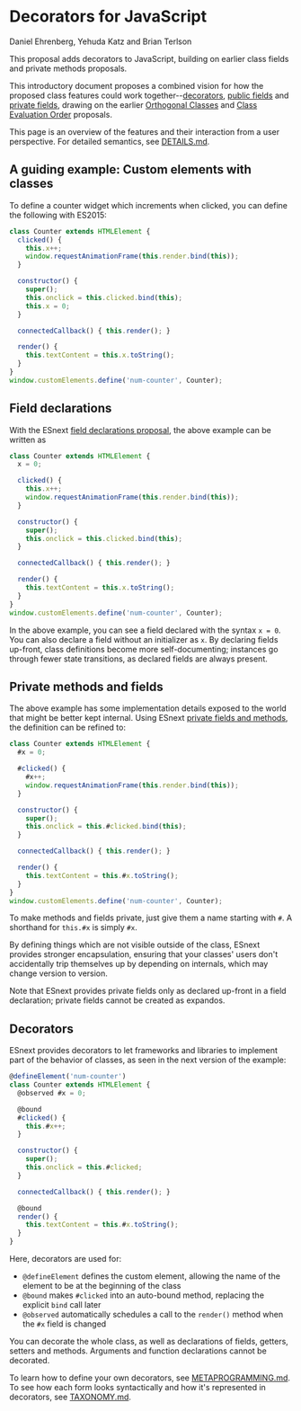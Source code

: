 # Decorators for JavaScript

Daniel Ehrenberg, Yehuda Katz and Brian Terlson

This proposal adds decorators to JavaScript, building on earlier class fields and private methods proposals.

This introductory document proposes a combined vision for how the proposed class features could work together--[decorators](https://tc39.github.io/proposal-decorators/), [public fields](https://tc39.github.io/proposal-class-public-fields/) and [private fields](https://github.com/tc39/proposal-private-fields), drawing on the earlier [Orthogonal Classes](https://github.com/erights/Orthogonal-Classes) and [Class Evaluation Order](https://onedrive.live.com/view.aspx?resid=A7BBCE1FC8EE16DB!442046&app=PowerPoint&authkey=!AEeXmhZASk50KjA) proposals.

This page is an overview of the features and their interaction from a user perspective. For detailed semantics, see [DETAILS.md](https://github.com/littledan/proposal-unified-class-features/blob/master/DETAILS.md).

## A guiding example: Custom elements with classes

To define a counter widget which increments when clicked, you can define the following with ES2015:

```js
class Counter extends HTMLElement {
  clicked() {
    this.x++;
    window.requestAnimationFrame(this.render.bind(this));
  }

  constructor() {
    super();
    this.onclick = this.clicked.bind(this);
    this.x = 0;
  }

  connectedCallback() { this.render(); }

  render() {
    this.textContent = this.x.toString();
  }
}
window.customElements.define('num-counter', Counter);
```

## Field declarations

With the ESnext [field declarations proposal](https://github.com/tc39/proposal-class-fields), the above example can be written as


```js
class Counter extends HTMLElement {
  x = 0;

  clicked() {
    this.x++;
    window.requestAnimationFrame(this.render.bind(this));
  }

  constructor() {
    super();
    this.onclick = this.clicked.bind(this);
  }

  connectedCallback() { this.render(); }

  render() {
    this.textContent = this.x.toString();
  }
}
window.customElements.define('num-counter', Counter);
```

In the above example, you can see a field declared with the syntax `x = 0`. You can also declare a field without an initializer as `x`. By declaring fields up-front, class definitions become more self-documenting; instances go through fewer state transitions, as declared fields are always present.

## Private methods and fields

The above example has some implementation details exposed to the world that might be better kept internal. Using ESnext [private fields and methods](https://github.com/tc39/proposal-private-methods), the definition can be refined to:

```js
class Counter extends HTMLElement {
  #x = 0;

  #clicked() {
    #x++;
    window.requestAnimationFrame(this.render.bind(this));
  }

  constructor() {
    super();
    this.onclick = this.#clicked.bind(this);
  }

  connectedCallback() { this.render(); }

  render() {
    this.textContent = this.#x.toString();
  }
}
window.customElements.define('num-counter', Counter);
```

To make methods and fields private, just give them a name starting with `#`. A shorthand for `this.#x` is simply `#x`.

By defining things which are not visible outside of the class, ESnext provides stronger encapsulation, ensuring that your classes' users don't accidentally trip themselves up by depending on internals, which may change version to version.

Note that ESnext provides private fields only as declared up-front in a field declaration; private fields cannot be created as expandos.

## Decorators

ESnext provides decorators to let frameworks and libraries to implement part of the behavior of classes, as seen in the next version of the example:

```js
@defineElement('num-counter')
class Counter extends HTMLElement {
  @observed #x = 0;

  @bound
  #clicked() {
    this.#x++;
  }

  constructor() {
    super();
    this.onclick = this.#clicked;
  }

  connectedCallback() { this.render(); }

  @bound
  render() {
    this.textContent = this.#x.toString();
  }
}
```

Here, decorators are used for:
- `@defineElement` defines the custom element, allowing the name of the element to be at the beginning of the class
- `@bound` makes `#clicked` into an auto-bound method, replacing the explicit `bind` call later
- `@observed` automatically schedules a call to the `render()` method when the `#x` field is changed

You can decorate the whole class, as well as declarations of fields, getters, setters and methods. Arguments and function declarations cannot be decorated.

To learn how to define your own decorators, see [METAPROGRAMMING.md](https://github.com/littledan/proposal-unified-class-features/blob/master/METAPROGRAMMING.md). To see how each form looks syntactically and how it's represented in decorators, see [TAXONOMY.md](https://github.com/littledan/proposal-unified-class-features/blob/master/TAXONOMY.md).
